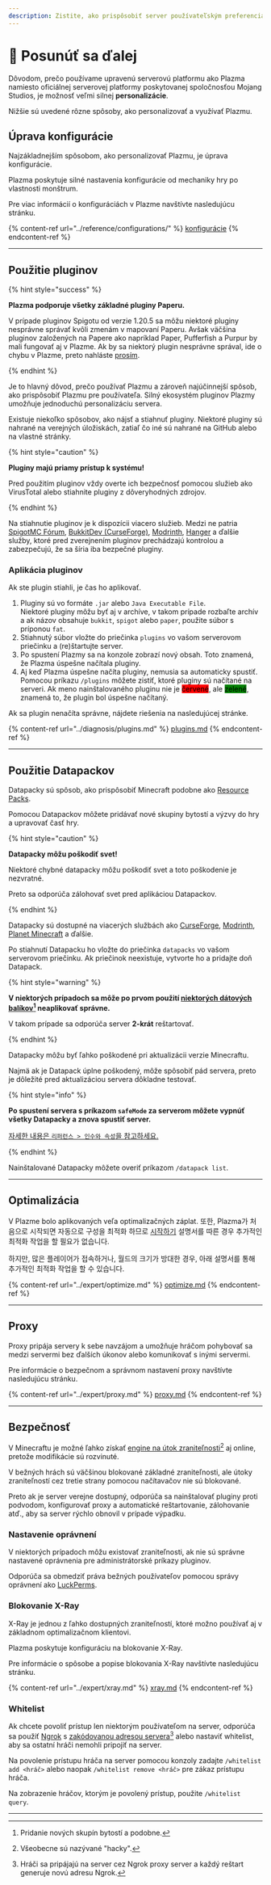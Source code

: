 ```yaml
---
description: Zistite, ako prispôsobiť server používateľským preferenciám.
---
```


# 📶 Posunúť sa ďalej

Dôvodom, prečo používame upravenú serverovú platformu ako Plazma namiesto oficiálnej serverovej platformy poskytovanej spoločnosťou Mojang Studios, je možnosť veľmi silnej **personalizácie**.

Nižšie sú uvedené rôzne spôsoby, ako personalizovať a využívať Plazmu.

## Úprava konfigurácie <a href="#id-1" id="id-1"></a>

Najzákladnejším spôsobom, ako personalizovať Plazmu, je úprava konfigurácie.

Plazma poskytuje silné nastavenia konfigurácie od mechaniky hry po vlastnosti monštrum.

Pre viac informácií o konfiguráciách v Plazme navštívte nasledujúcu stránku.

{% content-ref url="../reference/configurations/" %}
[konfigurácie](../reference/configurations/)
{% endcontent-ref %}

***

## Použitie pluginov <a href="#id-2" id="id-2"></a>

{% hint style="success" %}

**Plazma podporuje všetky základné pluginy Paperu.**

V prípade pluginov Spigotu od verzie 1.20.5 sa môžu niektoré pluginy nesprávne správať kvôli zmenám v mapovaní Paperu. Avšak väčšina pluginov založených na Papere ako napríklad Paper, Pufferfish a Purpur by mali fungovať aj v Plazme. Ak by sa niektorý plugin nesprávne správal, ide o chybu v Plazme, preto nahláste [prosím](../diagnosis/plugins.md).

{% endhint %}

Je to hlavný dôvod, prečo používať Plazmu a zároveň najúčinnejší spôsob, ako prispôsobiť Plazmu pre používateľa.
Silný ekosystém pluginov Plazmy umožňuje jednoduchú personalizáciu servera.

Existuje niekoľko spôsobov, ako nájsť a stiahnuť pluginy. Niektoré pluginy sú nahrané na verejných úložiskách, zatiaľ čo iné sú nahrané na GitHub alebo na vlastné stránky.

{% hint style="caution" %}

**Pluginy majú priamy prístup k systému!**

Pred použitím pluginov vždy overte ich bezpečnosť pomocou služieb ako VirusTotal alebo stiahnite pluginy z dôveryhodných zdrojov.

{% endhint %}

Na stiahnutie pluginov je k dispozícii viacero služieb. Medzi ne patria [SpigotMC Fórum](https://www.spigotmc.org/resources/), [BukkitDev (CurseForge)](https://dev.bukkit.org/bukkit-plugins), [Modrinth](https://modrinth.com/plugins), [Hanger](https://hangar.papermc.io/) a ďalšie služby, ktoré pred zverejnením pluginov prechádzajú kontrolou a zabezpečujú, že sa šíria iba bezpečné pluginy.

### Aplikácia pluginov <a href="#id-2.1" id="id-2.1"></a>

Ak ste plugin stiahli, je čas ho aplikovať.

1. Pluginy sú vo formáte `.jar` alebo `Java Executable File`.\
   Niektoré pluginy môžu byť aj v archíve, v takom prípade
   rozbaľte archív a ak názov obsahuje `bukkit`, `spigot` alebo `paper`,
   použite súbor s príponou `fat`.
2. Stiahnutý súbor vložte do priečinka `plugins` vo vašom serverovom priečinku a (re)štartujte server.
3. Po spustení Plazmy sa na konzole zobrazí nový obsah.
   Toto znamená, že Plazma úspešne načítala pluginy.
4. Aj keď Plazma úspešne načíta pluginy, nemusia sa automaticky spustiť.
   Pomocou príkazu `/plugins` môžete zistiť, ktoré pluginy sú načítané na serveri.
   Ak meno nainštalovaného pluginu nie je <mark style="background-color:red;">červené</mark>, ale <mark style="background-color:green;">zelené</mark>, znamená to, že plugin bol úspešne načítaný.

Ak sa plugin nenačíta správne, nájdete riešenia na nasledujúcej stránke.

{% content-ref url="../diagnosis/plugins.md" %}
[plugins.md](../diagnosis/plugins.md)
{% endcontent-ref %}

***

## Použitie Datapackov <a href="#id-3" id="id-3"></a>

Datapacky sú spôsob, ako prispôsobiť Minecraft podobne ako [Resource Packs](#user-content-fn-1).

Pomocou Datapackov môžete pridávať nové skupiny bytostí a výzvy do hry a upravovať časť hry.

{% hint style="caution" %}

**Datapacky môžu poškodiť svet!**

Niektoré chybné datapacky môžu poškodiť svet a toto poškodenie je nezvratné.

Preto sa odporúča zálohovať svet pred aplikáciou Datapackov.

{% endhint %}

Datapacky sú dostupné na viacerých službách ako [CurseForge](https://www.curseforge.com/minecraft/search?page=1\&pageSize=50\&sortBy=relevancy\&class=data-packs), [Modrinth](https://modrinth.com/datapacks), [Planet Minecraft](https://www.planetminecraft.com/data-packs/) a ďalšie.

Po stiahnutí Datapacku ho vložte do priečinka `datapacks` vo vašom serverovom priečinku.
Ak priečinok neexistuje, vytvorte ho a pridajte doň Datapack.

{% hint style="warning" %}

**V niektorých prípadoch sa môže po prvom použití **[niektorých dátových balíkov](#user-content-fn-2)[^2]** neaplikovať správne.**

V takom prípade sa odporúča server **2-krát** reštartovať.

{% endhint %}

Datapacky môžu byť ľahko poškodené pri aktualizácii verzie Minecraftu.

Najmä ak je Datapack úplne poškodený, môže spôsobiť pád servera, preto je dôležité pred aktualizáciou servera dôkladne testovať.

{% hint style="info" %}

**Po spustení servera s príkazom `safeMode` za serverom môžete vypnúť všetky Datapacky a znova spustiť server.**

[자세한 내용은 `리퍼런스 > 인수와 속성`을 참고하세요.](../reference/arguments.md#safemode)

{% endhint %}

Nainštalované Datapacky môžete overiť príkazom `/datapack list`.

***

## Optimalizácia <a href="#id-4" id="id-4"></a>

V Plazme bolo aplikovaných veľa optimalizačných záplat. 또한, Plazma가 처음으로 시작되면 자동으로
구성을 최적화 하므로 [시작하기](./README.md) 설명서를 따른 경우 추가적인 최적화 작업을 할 필요가 없습니다.

하지만, 많은 플레이어가 접속하거나, 월드의 크기가 방대한 경우,
아래 설명서를 통해 추가적인 최적화 작업을 할 수 있습니다.

{% content-ref url="../expert/optimize.md" %}
[optimize.md](../expert/optimize.md)
{% endcontent-ref %}

***

## Proxy <a href="#id-5" id="id-5"></a>

Proxy pripája servery k sebe navzájom a umožňuje hráčom pohybovať sa medzi servermi bez ďalších úkonov alebo komunikovať s inými servermi.

Pre informácie o bezpečnom a správnom nastavení proxy navštívte nasledujúcu stránku.

{% content-ref url="../expert/proxy.md" %}
[proxy.md](../expert/proxy.md)
{% endcontent-ref %}

***

## Bezpečnosť <a href="#id-5" id="id-5"></a>

V Minecraftu je možné ľahko získať [engine na útok zraniteľnosti](#user-content-fn-3)[^3] aj online, pretože modifikácie sú rozvinuté.

V bežných hrách sú väčšinou blokované základné zraniteľnosti, ale útoky zraniteľností cez tretie strany pomocou načítavačov nie sú blokované.

Preto ak je server verejne dostupný, odporúča sa nainštalovať pluginy proti podvodom, konfigurovať proxy a automatické reštartovanie, zálohovanie atď., aby sa server rýchlo obnovil v prípade výpadku.

### Nastavenie oprávnení <a href="#id-5.1" id="id-5.1"></a>

V niektorých prípadoch môžu existovať zraniteľnosti, ak nie sú správne nastavené oprávnenia pre administrátorské príkazy pluginov.

Odporúča sa obmedziť práva bežných používateľov pomocou správy oprávnení ako [LuckPerms](https://luckperms.net/).

### Blokovanie X-Ray <a href="#id-5.2" id="id-5.2"></a>

X-Ray je jednou z ľahko dostupných zraniteľností, ktoré možno používať aj v základnom optimalizačnom klientovi.

Plazma poskytuje konfiguráciu na blokovanie X-Ray.

Pre informácie o spôsobe a popise blokovania X-Ray navštívte nasledujúcu stránku.

{% content-ref url="../expert/xray.md" %}
[xray.md](../expert/xray.md)
{% endcontent-ref %}

### Whitelist <a href="#id-5.3" id="id-5.3"></a>

Ak chcete povoliť prístup len niektorým používateľom na server, odporúča sa použiť [Ngrok](./README.md#id-6.2) s [zakódovanou adresou servera](#user-content-fn-5)[^5] alebo nastaviť whitelist, aby sa ostatní hráči nemohli pripojiť na server.

Na povolenie prístupu hráča na server pomocou konzoly zadajte `/whitelist add <hráč>` alebo naopak `/whitelist remove <hráč>` pre zákaz prístupu hráča.

Na zobrazenie hráčov, ktorým je povolený prístup, použite `/whitelist query`.

***

[^1]: Alebo pomocou prídavného softvéru pre Minecraft: Bedrock Edition.

[^2]: Pridanie nových skupín bytostí a podobne.

[^3]: Všeobecne sú nazývané "hacky".

[^4]: V prípade neoptimalizovanej konfigurácie, starého Plazmu alebo nových objavených zraniteľností môže byť blokovanie nefunkčné.

[^5]: Hráči sa pripájajú na server cez Ngrok proxy server a každý reštart generuje novú adresu Ngrok.
